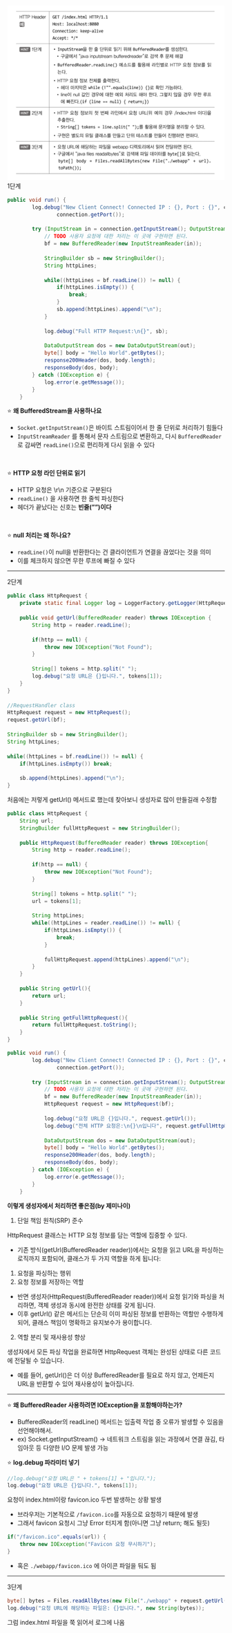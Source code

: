 ![img.png](img.png)
<br>
1단계

```java
public void run() {
        log.debug("New Client Connect! Connected IP : {}, Port : {}", connection.getInetAddress(),
                connection.getPort());

        try (InputStream in = connection.getInputStream(); OutputStream out = connection.getOutputStream()) {
            // TODO 사용자 요청에 대한 처리는 이 곳에 구현하면 된다.
            bf = new BufferedReader(new InputStreamReader(in));

            StringBuilder sb = new StringBuilder();
            String httpLines;

            while((httpLines = bf.readLine()) != null) {
                if(httpLines.isEmpty()) {
                    break;
                }
                sb.append(httpLines).append("\n");
            }

            log.debug("Full HTTP Request:\n{}", sb);

            DataOutputStream dos = new DataOutputStream(out);
            byte[] body = "Hello World".getBytes();
            response200Header(dos, body.length);
            responseBody(dos, body);
        } catch (IOException e) {
            log.error(e.getMessage());
        }
    }
```

⭐ **왜 BufferedStream을 사용하나요**

- `Socket.getInputStream()`은 바이트 스트림이어서 한 줄 단위로 처리하기 힘들다
- `InputStreamReader` 를 통해서 문자 스트림으로 변환하고, 다시 `BufferedReader` 로 감싸면 `readLine()`으로 편리하게 다시 읽을 수 있다
<br>

⭐ **HTTP 요청 라인 단위로 읽기**
- HTTP 요청은 \r\n 기준으로 구분된다
- `readLine()` 을 사용하면 한 줄씩 파싱한다
- 헤더가 끝났다는 신호는 **빈줄(””)이다**
<br>

⭐ **null 처리는 왜 하나요?**
- `readLine()`이 null을 반환한다는 건 클라이언트가 연결을 끊었다는 것을 의미
- 이를 체크하지 않으면 무한 루프에 빠질 수 있다

---

2단계

```java
public class HttpRequest {
    private static final Logger log = LoggerFactory.getLogger(HttpRequest.class);

    public void getUrl(BufferedReader reader) throws IOException {
        String http = reader.readLine();

        if(http == null) {
            throw new IOException("Not Found");
        }

        String[] tokens = http.split(" ");
        log.debug("요청 URL은 {}입니다.", tokens[1]);
    }
}

//RequestHandler class
HttpRequest request = new HttpRequest();
request.getUrl(bf);

StringBuilder sb = new StringBuilder();
String httpLines;

while((httpLines = bf.readLine()) != null) {
    if(httpLines.isEmpty()) break;
                
    sb.append(httpLines).append("\n");
}
```

처음에는 저렇게 getUrl() 메서드로 했는데 찾아보니 생성자로 많이 만들길래 수정함

```java
public class HttpRequest {
    String url;
    StringBuilder fullHttpRequest = new StringBuilder();

    public HttpRequest(BufferedReader reader) throws IOException{
        String http = reader.readLine();

        if(http == null) {
            throw new IOException("Not Found");
        }

        String[] tokens = http.split(" ");
        url = tokens[1];

        String httpLines;
        while((httpLines = reader.readLine()) != null) {
            if(httpLines.isEmpty()) {
                break;
            }

            fullHttpRequest.append(httpLines).append("\n");
        }
    }

    public String getUrl(){
        return url;
    }

    public String getFullHttpRequest(){
        return fullHttpRequest.toString();
    }
}
```

```java
public void run() {
        log.debug("New Client Connect! Connected IP : {}, Port : {}", connection.getInetAddress(),
                connection.getPort());

        try (InputStream in = connection.getInputStream(); OutputStream out = connection.getOutputStream()) {
            // TODO 사용자 요청에 대한 처리는 이 곳에 구현하면 된다.
            bf = new BufferedReader(new InputStreamReader(in));
            HttpRequest request = new HttpRequest(bf);

            log.debug("요청 URL은 {}입니다.", request.getUrl());
            log.debug("전체 HTTP 요청은:\n{}\n입니다", request.getFullHttpRequest());

            DataOutputStream dos = new DataOutputStream(out);
            byte[] body = "Hello World".getBytes();
            response200Header(dos, body.length);
            responseBody(dos, body);
        } catch (IOException e) {
            log.error(e.getMessage());
        }
    }
```

**이렇게 생성자에서 처리하면 좋은점(by 제미나이)**

1. 단일 책임 원칙(SRP) 준수

HttpRequest 클래스는 HTTP 요청 정보를 담는 역할에 집중할 수 있다.
- 기존 방식(getUrl(BufferedReader reader))에서는 요청을 읽고 URL을 파싱하는 로직까지 포함되어, 클래스가 두 가지 역할을 하게 됩니다:
1. 요청을 파싱하는 행위
2. 요청 정보를 저장하는 역할
 
- 반면 생성자(HttpRequest(BufferedReader reader))에서 요청 읽기와 파싱을 처리하면, 객체 생성과 동시에 완전한 상태를 갖게 됩니다.
- 이후 getUrl() 같은 메서드는 단순히 이미 파싱된 정보를 반환하는 역할만 수행하게 되어, 클래스 책임이 명확하고 유지보수가 용이합니다.

2. 역할 분리 및 재사용성 향상

생성자에서 모든 파싱 작업을 완료하면 HttpRequest 객체는 완성된 상태로 다른 코드에 전달될 수 있습니다.
- 예를 들어, getUrl()은 더 이상 BufferedReader를 필요로 하지 않고, 언제든지 URL을 반환할 수 있어 재사용성이 높아집니다.

---

⭐ **왜 BufferedReader 사용하려면 IOException을 포함해야하는가?**
- BufferedReader의 readLine() 메서드는 입출력 작업 중 오류가 발생할 수 있음을 선언해야해서.
- ex) Socket.getInputStream() -> 네트워크 스트림을 읽는 과정에서 연결 끊김, 타임아웃 등 다양한 I/O 문제 발생 가능

⭐ **log.debug 파라미터 넣기**

```java
//log.debug("요청 URL은 " + tokens[1] + "입니다."); 
log.debug("요청 URL은 {}입니다.", tokens[1]);
```

요청이 index.html이랑 favicon.ico 두번 발생하는 상황 발생

- 브라우저는 기본적으로 `/favicon.ico`를 자동으로 요청하기 때문에 발생
- 그래서 favicon 요청시 그냥 Error 터지게 함(아니면 그냥 return; 해도 될듯)

```java
if("/favicon.ico".equals(url)) {
    throw new IOException("Favicon 요청 무시하기");
}
```

- 혹은 `./webapp/favicon.ico` 에 아이콘 파일을 둬도 됨

---

3단계

```java
byte[] bytes = Files.readAllBytes(new File("./webapp" + request.getUrl()).toPath());
log.debug("요청 URL에 해당하는 파일은: {}입니다.", new String(bytes));
```

그럼 index.html 파일을 쭉 읽어서 로그에 나옴
